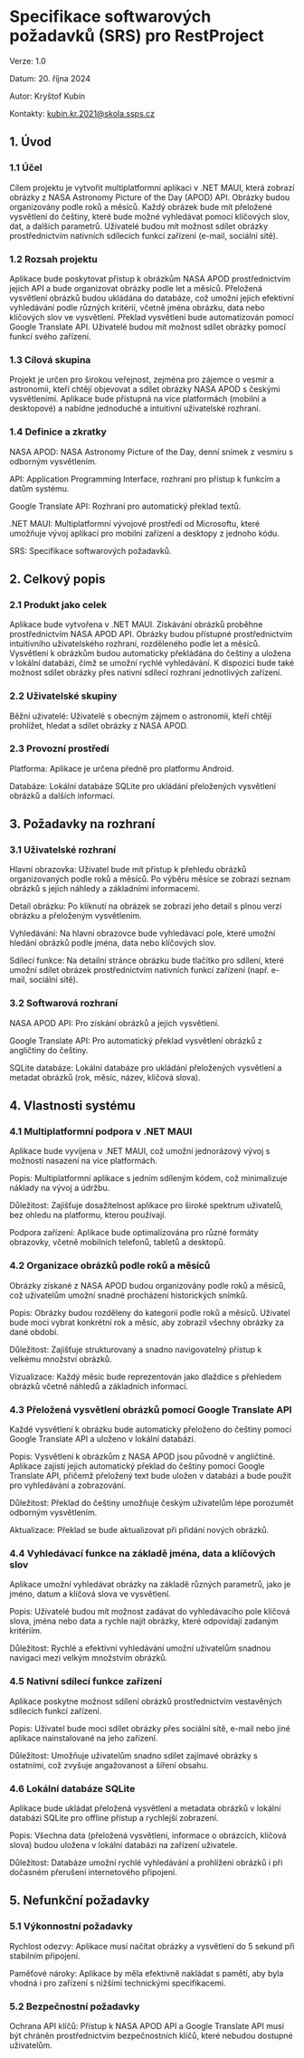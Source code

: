 # Specifikace softwarových požadavků (SRS) pro RestProject

Verze: 1.0

Datum: 20. října 2024

Autor: Kryštof Kubín

Kontakty: kubin.kr.2021@skola.ssps.cz

## 1. Úvod
### 1.1 Účel

Cílem projektu je vytvořit multiplatformní aplikaci v .NET MAUI, která zobrazí obrázky z NASA Astronomy Picture of the Day (APOD) API. Obrázky budou organizovány podle roků a měsíců. Každý obrázek bude mít přeložené vysvětlení do češtiny, které bude možné vyhledávat pomocí klíčových slov, dat, a dalších parametrů. Uživatelé budou mít možnost sdílet obrázky prostřednictvím nativních sdílecích funkcí zařízení (e-mail, sociální sítě).

### 1.2 Rozsah projektu

Aplikace bude poskytovat přístup k obrázkům NASA APOD prostřednictvím jejich API a bude organizovat obrázky podle let a měsíců. Přeložená vysvětlení obrázků budou ukládána do databáze, což umožní jejich efektivní vyhledávání podle různých kritérií, včetně jména obrázku, data nebo klíčových slov ve vysvětlení. Překlad vysvětlení bude automatizován pomocí Google Translate API. Uživatelé budou mít možnost sdílet obrázky pomocí funkcí svého zařízení.

### 1.3 Cílová skupina

Projekt je určen pro širokou veřejnost, zejména pro zájemce o vesmír a astronomii, kteří chtějí objevovat a sdílet obrázky NASA APOD s českými vysvětleními. Aplikace bude přístupná na více platformách (mobilní a desktopové) a nabídne jednoduché a intuitivní uživatelské rozhraní.

### 1.4 Definice a zkratky

NASA APOD: NASA Astronomy Picture of the Day, denní snímek z vesmíru s odborným vysvětlením.

API: Application Programming Interface, rozhraní pro přístup k funkcím a datům systému.

Google Translate API: Rozhraní pro automatický překlad textů.

.NET MAUI: Multiplatformní vývojové prostředí od Microsoftu, které umožňuje vývoj aplikací pro mobilní zařízení a desktopy z jednoho kódu.

SRS: Specifikace softwarových požadavků.

## 2. Celkový popis
### 2.1 Produkt jako celek

Aplikace bude vytvořena v .NET MAUI. Získávání obrázků proběhne prostřednictvím NASA APOD API. Obrázky budou přístupné prostřednictvím intuitivního uživatelského rozhraní, rozděleného podle let a měsíců. Vysvětlení k obrázkům budou automaticky překládána do češtiny a uložena v lokální databázi, čímž se umožní rychlé vyhledávání. K dispozici bude také možnost sdílet obrázky přes nativní sdílecí rozhraní jednotlivých zařízení.

### 2.2 Uživatelské skupiny

Běžní uživatelé: Uživatelé s obecným zájmem o astronomii, kteří chtějí prohlížet, hledat a sdílet obrázky z NASA APOD.

### 2.3 Provozní prostředí

Platforma: Aplikace je určena předně pro platformu Android.

Databáze: Lokální databáze SQLite pro ukládání přeložených vysvětlení obrázků a dalších informací.

## 3. Požadavky na rozhraní
### 3.1 Uživatelské rozhraní

Hlavní obrazovka: Uživatel bude mít přístup k přehledu obrázků organizovaných podle roků a měsíců. Po výběru měsíce se zobrazí seznam obrázků s jejich náhledy a základními informacemi.

Detail obrázku: Po kliknutí na obrázek se zobrazí jeho detail s plnou verzí obrázku a přeloženým vysvětlením.

Vyhledávání: Na hlavní obrazovce bude vyhledávací pole, které umožní hledání obrázků podle jména, data nebo klíčových slov.

Sdílecí funkce: Na detailní stránce obrázku bude tlačítko pro sdílení, které umožní sdílet obrázek prostřednictvím nativních funkcí zařízení (např. e-mail, sociální sítě).

### 3.2 Softwarová rozhraní

NASA APOD API: Pro získání obrázků a jejich vysvětlení.

Google Translate API: Pro automatický překlad vysvětlení obrázků z angličtiny do češtiny.

SQLite databáze: Lokální databáze pro ukládání přeložených vysvětlení a metadat obrázků (rok, měsíc, název, klíčová slova).

## 4. Vlastnosti systému
### 4.1 Multiplatformní podpora v .NET MAUI

Aplikace bude vyvíjena v .NET MAUI, což umožní jednorázový vývoj s možností nasazení na více platformách.

Popis: Multiplatformní aplikace s jedním sdíleným kódem, což minimalizuje náklady na vývoj a údržbu.

Důležitost: Zajišťuje dosažitelnost aplikace pro široké spektrum uživatelů, bez ohledu na platformu, kterou používají.

Podpora zařízení: Aplikace bude optimalizována pro různé formáty obrazovky, včetně mobilních telefonů, tabletů a desktopů.

### 4.2 Organizace obrázků podle roků a měsíců

Obrázky získané z NASA APOD budou organizovány podle roků a měsíců, což uživatelům umožní snadné procházení historických snímků.

Popis: Obrázky budou rozděleny do kategorií podle roků a měsíců. Uživatel bude moci vybrat konkrétní rok a měsíc, aby zobrazil všechny obrázky za dané období.

Důležitost: Zajišťuje strukturovaný a snadno navigovatelný přístup k velkému množství obrázků.

Vizualizace: Každý měsíc bude reprezentován jako dlaždice s přehledem obrázků včetně náhledů a základních informací.

### 4.3 Přeložená vysvětlení obrázků pomocí Google Translate API

Každé vysvětlení k obrázku bude automaticky přeloženo do češtiny pomocí Google Translate API a uloženo v lokální databázi.

Popis: Vysvětlení k obrázkům z NASA APOD jsou původně v angličtině. Aplikace zajistí jejich automatický překlad do češtiny pomocí Google Translate API, přičemž přeložený text bude uložen v databázi a bude použit pro vyhledávání a zobrazování.

Důležitost: Překlad do češtiny umožňuje českým uživatelům lépe porozumět odborným vysvětlením.

Aktualizace: Překlad se bude aktualizovat při přidání nových obrázků.

### 4.4 Vyhledávací funkce na základě jména, data a klíčových slov

Aplikace umožní vyhledávat obrázky na základě různých parametrů, jako je jméno, datum a klíčová slova ve vysvětlení.

Popis: Uživatelé budou mít možnost zadávat do vyhledávacího pole klíčová slova, jména nebo data a rychle najít obrázky, které odpovídají zadaným kritériím.

Důležitost: Rychlé a efektivní vyhledávání umožní uživatelům snadnou navigaci mezi velkým množstvím obrázků.

### 4.5 Nativní sdílecí funkce zařízení

Aplikace poskytne možnost sdílení obrázků prostřednictvím vestavěných sdílecích funkcí zařízení.

Popis: Uživatel bude moci sdílet obrázky přes sociální sítě, e-mail nebo jiné aplikace nainstalované na jeho zařízení.

Důležitost: Umožňuje uživatelům snadno sdílet zajímavé obrázky s ostatními, což zvyšuje angažovanost a šíření obsahu.

### 4.6 Lokální databáze SQLite

Aplikace bude ukládat přeložená vysvětlení a metadata obrázků v lokální databázi SQLite pro offline přístup a rychlejší zobrazení.

Popis: Všechna data (přeložená vysvětlení, informace o obrázcích, klíčová slova) budou uložena v lokální databázi na zařízení uživatele.

Důležitost: Databáze umožní rychlé vyhledávání a prohlížení obrázků i při dočasném přerušení internetového připojení.

## 5. Nefunkční požadavky
### 5.1 Výkonnostní požadavky

Rychlost odezvy: Aplikace musí načítat obrázky a vysvětlení do 5 sekund při stabilním připojení.

Paměťové nároky: Aplikace by měla efektivně nakládat s pamětí, aby byla vhodná i pro zařízení s nižšími technickými specifikacemi.

### 5.2 Bezpečnostní požadavky

Ochrana API klíčů: Přístup k NASA APOD API a Google Translate API musí být chráněn prostřednictvím bezpečnostních klíčů, které nebudou dostupné uživatelům.
